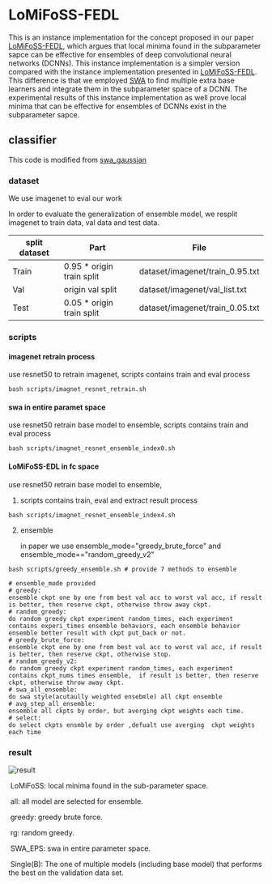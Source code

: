 # LoMiFoSS-FEDL
This is an instance implementation for the concept proposed in our paper [LoMiFoSS-FEDL](https://www.sciencedirect.com/science/article/abs/pii/S003132032030385X), which argues that local minima found in the subparameter sapce can be effective for ensembles of deep convolutional neural networks (DCNNs). This instance implementation is a simpler version compared with the instance implementation presented in [LoMiFoSS-FEDL](https://www.sciencedirect.com/science/article/abs/pii/S003132032030385X). This difference is that we employed [SWA](https://arxiv.org/abs/1803.05407) to find multiple extra base learners and integrate them in the subparameter space of a DCNN. The experimental results of this instance implementation as well prove local minima that can be effective for ensembles of DCNNs exist in the subparameter sapce.

## classifier

This code is modified from [swa_gaussian](https://github.com/wjmaddox/swa_gaussian)

### dataset

We use imagenet to eval our work

In order to evaluate the generalization of ensemble model,  we resplit imagenet to train data, val data and test data.

| split dataset | Part                      | File                            |
| ------------- | ------------------------- | ------------------------------- |
| Train         | 0.95 * origin train split | dataset/imagenet/train_0.95.txt |
| Val           | origin val split          | dataset/imagenet/val_list.txt   |
| Test          | 0.05 * origin train split | dataset/imagenet/train_0.05.txt |

### scripts

#### imagenet retrain process
use resnet50 to retrain imagenet, scripts contains train and eval process
```
bash scripts/imagnet_resnet_retrain.sh
```

####  swa in entire paramet space

use resnet50 retrain base model to ensemble, scripts contains train and eval process

```
bash scripts/imagnet_resnet_ensemble_index0.sh
```

#### LoMiFoSS-EDL in fc space

use resnet50 retrain base model to ensemble, 

1. scripts contains train, eval and extract result process

```
bash scripts/imagnet_resnet_ensemble_index4.sh
```

2. ensemble 

   in paper we use ensemble_mode="greedy_brute_force" and ensemble_mode=="random_greedy_v2"

```
bash scripts/greedy_ensemble.sh # provide 7 methods to ensemble

# ensemble_mode provided
# greedy: 
ensemble ckpt one by one from best val acc to worst val acc, if result is better, then reserve ckpt, otherwise throw away ckpt.
# random_greedy:   
do random greedy ckpt experiment random_times, each experiment contains experi_times ensemble behaviors, each ensemble behavior ensemble better result with ckpt put_back or not.
# greedy_brute_force:
ensemble ckpt one by one from best val acc to worst val acc, if result is better, then reserve ckpt, otherwise stop. 
# random_greedy_v2:
do random greedy ckpt experiment random_times, each experiment contains ckpt_nums times ensemble,  if result is better, then reserve ckpt, otherwise throw away ckpt.
# swa_all_ensemble:
do swa style(acutaully weighted ensebmle) all ckpt ensemble
# avg_step_all_ensemble: 
ensemble all ckpts by order, but averging ckpt weights each time.
# select:
do select ckpts ensmble by order ,defualt use averging  ckpt weights each time
```

   

### result

![result](classifier/results/result.png)

​	LoMiFoSS: local minima found in the sub-parameter space. 

​	all: all model are selected for ensemble. 

​	greedy: greedy brute force. 

​	rg: random greedy. 

​	SWA_EPS: swa in entire parameter space.

​	Single(B): The one of multiple models (including base model) that performs the best on the validation data set.
